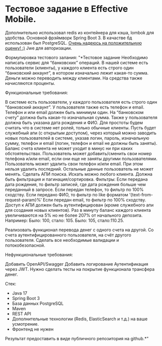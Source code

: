 # Тестовое задание в Effective Mobile.

Дополнительно использовал redis из контейнера для кэша, lombok для удобства. Основной фрэймворк Spring Boot 3. В качастве бд использован был PostgreSQL. <u>Очень надеюсь на положительную оценку! :)</u> Jwе для авторизации.

Формулировка тестового залания: 
"*Тестовое задание
Необходимо написать сервис для “банковских” операций. В нашей системе есть пользователи (клиенты), у каждого клиента есть строго один “банковский аккаунт”, в котором изначально лежит какая-то сумма. Деньги можно переводить между клиентами. На средства также начисляются проценты.

Функциональные требования:

В системе есть пользователи, у каждого пользователя есть строго один “банковский аккаунт”. У пользователя также есть телефон и email. Телефон и или email должен быть минимум один. На “банковском счету” должна быть какая-то изначальная сумма. Также у пользователя должна быть указана дата рождения и ФИО.
Для простоты будем считать что в системе нет ролей, только обычные клиенты. Пусть будет служебный апи (с открытым доступом), через который можно заводить новых пользователей в системе, указав логин, пароль, изначальную сумму, телефон и email (логин, телефон и email не должны быть заняты).
Баланс счета клиента не может уходит в минус ни при каких обстоятельствах.
Пользователь может добавить/сменить свои номер телефона и/или email, если они еще не заняты другими пользователями.
Пользователь может удалить свои телефон и/или email. При этом нельзя удалить последний.
Остальные данные пользователь не может менять.
Сделать АПИ поиска. Искать можно любого клиента. Должна быть фильтрация и пагинация/сортировка. Фильтры:
Если передана дата рождения, то фильтр записей, где дата рождения больше чем переданный в запросе.
Если передан телефон, то фильтр по 100% сходству.
Если передано ФИО, то фильтр по like форматом ‘{text-from-request-param}%’
Если передан email, то фильтр по 100% сходству.
Доступ к АПИ должен быть аутентифицирован (кроме служебного апи для создания новых клиентов).
Раз в минуту баланс каждого клиента увеличиваются на 5% но не более 207% от начального депозита.
Например:
Было: 100, стало: 105.
Было: 105, стало:110.25.

Реализовать функционал перевода денег с одного счета на другой. Со счета аутентифицированного пользователя, на счёт другого пользователя. Сделать все необходимые валидации и потокобезопасной.


Нефункциональные требования:

Добавить OpenAPI/Swagger
Добавить логирование
Аутентификация через JWT.
Нужно сделать тесты на покрытие функционала трансфера денег.

Стек:

* Java 17
* Spring Boot 3
* База данных PostgreSQL
* Maven
* REST API
* Дополнительные технологии (Redis, ElasticSearch и т.д.) на ваше усмотрение.
* Фронтенд не нужен

Результат предоставить в виде публичного репозитория на github.*"

